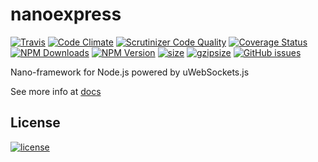 # nanoexpress

[![Travis](https://img.shields.io/travis/nanoexpress/nanoexpress.svg)](http://github.com/nanoexpress/nanoexpress)
[![Code Climate](https://codeclimate.com/github/nanoexpress/nanoexpress/badges/gpa.svg)](https://codeclimate.com/github/nanoexpress/nanoexpress)
[![Scrutinizer Code Quality](https://scrutinizer-ci.com/g/nanoexpress/nanoexpress/badges/quality-score.png?b=master)](https://scrutinizer-ci.com/g/nanoexpress/nanoexpress/?branch=master)
[![Coverage Status](https://coveralls.io/repos/github/nanoexpress/nanoexpress/badge.svg?branch=master)](https://coveralls.io/github/nanoexpress/nanoexpress?branch=master)
[![NPM Downloads](https://img.shields.io/npm/dm/nanoexpress.svg)](https://npmjs.org/package/nanoexpress)
[![NPM Version](https://img.shields.io/npm/v/nanoexpress.svg)](https://npmjs.org/package/nanoexpress)
[![size](https://img.badgesize.io/https://unpkg.com/nanoexpress)](http://unpkg.com/nanoexpress)
[![gzipsize](https://img.badgesize.io/https://unpkg.com/nanoexpress?compression=gzip)](http://unpkg.com/nanoexpress)
[![GitHub issues](https://img.shields.io/github/issues/nanoexpress/nanoexpress.svg)](http://github.com/nanoexpress/nanoexpress/issues)

Nano-framework for Node.js powered by uWebSockets.js

See more info at [docs](https://nanoexpress.js.org)

## License

[![license](https://img.shields.io/github/license/nanoexpress/nanoexpress.svg)](https://github.com/nanoexpress/nanoexpress/blob/master/LICENSE)
